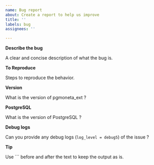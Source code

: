 ```yaml
---
name: Bug report
about: Create a report to help us improve
title: ''
labels: bug
assignees: ''

---
```


**Describe the bug**

A clear and concise description of what the bug is.

**To Reproduce**

Steps to reproduce the behavior.

**Version**

What is the version of pgmoneta_ext ?

**PostgreSQL**

What is the version of PostgreSQL ?

**Debug logs**

Can you provide any debug logs (`log_level = debug5`) of the issue ?

**Tip**

Use \`\`\` before and after the text to keep the output as is.
